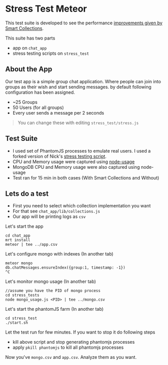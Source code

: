 # Stress Test Meteor

This test suite is developed to see the performance [improvements given by Smart Collections](http://meteorhacks.com/making-meteor-500-faster-with-smart-collections.html).

This suite has two parts

* app on `chat_app`
* stress testing scripts on `stress_test`

## About the App

Our test app is a simple group chat application. Where people can join into groups as their wish and start sending messages. by default following configuration has been assigned.

* ~25 Groups
* 50 Users (for all groups)
* Every user sends a message per 2 seconds

> You can change these with editing `stress_test/stress.js`

## Test Suite

* I used set of PhantomJS processes to emulate real users. I used a forked version of Nick's [stress testing script](http://goo.gl/R4wHn).
* CPU and Memory usage were captured using [node-usage](https://github.com/arunoda/node-usage)
* MongoDB CPU and Memory usage were also captured using node-usage
* Test ran for 15 min in both cases (With Smart Collections and Without)

## Lets do a test

* First you need to select which collection implementation you want
* For that see `chat_app/lib/collections.js`
* Our app will be printing logs as `csv`

Let's start the app

    cd chat_app
    mrt install
    meteor | tee ../app.csv

Let's configure mongo with indexes (In another tab)

    meteor mongo
    db.chatMessages.ensureIndex({group:1, timestamp: -1})
    ^C

Let's monitor mongo usage (In another tab)

    //assume you have the PID of mongo process
    cd stress_tests
    node mongo_usage.js <PID> | tee ../mongo.csv

Let's start the phantomJS farm (In another tab)

    cd stress_test
    ./start.sh

Let the test run for few minutes. If you want to stop it do following steps

* kill above script and stop generating phantomjs processes
* apply `pkill phantomjs` to kill all phantomjs processes

Now you've `mongo.csv` and `app.csv`. Analyze them as you want.
